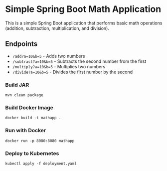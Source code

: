 # Simple Spring Boot Math Application
This is a simple Spring Boot application that performs basic math operations (addition, subtraction, multiplication, and division).

## Endpoints
- `/add?a=10&b=5` - Adds two numbers
- `/subtract?a=10&b=5` - Subtracts the second number from the first
- `/multiply?a=10&b=5` - Multiplies two numbers
- `/divide?a=10&b=5` - Divides the first number by the second

### Build JAR
```
mvn clean package
```

### Build Docker Image
```
docker build -t mathapp .
```

### Run with Docker
```
docker run -p 8080:8080 mathapp
```

### Deploy to Kubernetes
```
kubectl apply -f deployment.yaml
